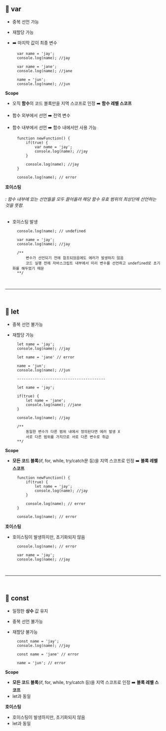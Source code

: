 ## 📍 var
* 중복 선언 가능
* 재할당 가능
* ➡️ 마지막 값이 최종 변수
    
        var name = 'jay';
        console.log(name); //jay
    
        var name = 'jane';
        console.log(name); //jane
        
        name = 'jun';
        console.log(name); //jun
        
**Scope**
* 오직 **함수**의 코드 블록만을 지역 스코프로 인정 ➡️ **함수 레벨 스코프**
* 함수 외부에서 선언 ➡️ 전역 변수
* 함수 내부에서 선언 ➡️ 함수 내에서만 사용 가능
       
        function newFunction() {
            if(true) {
                var name = 'jay';
                console.log(name); //jay
            }
            
            console.log(name); //jay
        }
        
        console.log(name); // error
        
**호이스팅**
###### : 함수 내부에 있는 선언들을 모두 끌어올려 해당 함수 유효 범위의 최상단에 선언하는 것을 뜻함.
* 호이스팅 발생
       
        console.log(name); // undefined
        
        var name = 'jay';
        console.log(name); //jay
        
        /**
            변수가 선언되기 전에 참조되었음에도 에러가 발생하지 않음
            코드 실행 전에 자바스크립트 내부에서 미리 변수를 선언하고 undefined로 초기화를 해두었기 때문
        **/
        
<br>

---

<br>

## 📍 let
* 중복 선언 불가능
* 재할당 가능

        let name = 'jay';
        console.log(name); //jay
        
        let name = 'jane' // error
        
        name = 'jun';
        console.log(name); //jun
        
        ----------------------------------------
        
        let name = 'jay';
        
        if(true) {
            let name = 'jane';
            console.log(name); //jane
        }
        
        console.log(name); //jay
        
        /**
            동일한 변수가 다른 범위 내에서 정의된다면 에러 발생 X
            서로 다른 범위를 가지므로 서로 다른 변수로 취급
        **/

**Scope**
* **모든 코드 블록**(if, for, while, try/catch문 등)을 지역 스코프로 인정 ➡️ **블록 레벨 스코프**
    
        function newFunction() {
            if(true) {
                let name = 'jay';
                console.log(name); //jay
            }
            
            console.log(name); // error
        }
        
        console.log(name); // error

**호이스팅**
* 호이스팅이 발생하지만, 초기화되지 않음
       
        console.log(name); // error
        
        var name = 'jay';
        console.log(name); //jay

<br>

---

<br>

## 📍 const
* 일정한 **상수** 값 유지
* 중복 선언 불가능
* 재할당 불가능

        const name = 'jay';
        console.log(name); //jay
        
        const name = 'jane' // error
        
        name = 'jun'; // error

**Scope**
* **모든 코드 블록**(if, for, while, try/catch 등)을 지역 스코프로 인정 ➡️ **블록 레벨 스코프**
* let과 동일

**호이스팅**
* 호이스팅이 발생하지만, 초기화되지 않음
* let과 동일

